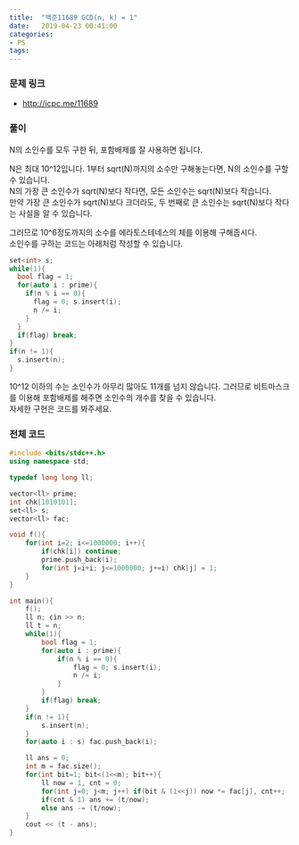 ```yaml
---
title:  "백준11689 GCD(n, k) = 1"
date:   2019-04-23 00:41:00
categories:
- PS
tags:
---
```


### 문제 링크
* http://icpc.me/11689

### 풀이
N의 소인수를 모두 구한 뒤, 포함배제를 잘 사용하면 됩니다.

N은 최대 10^12입니다. 1부터 sqrt(N)까지의 소수만 구해놓는다면, N의 소인수를 구할 수 있습니다.<br>
N의 가장 큰 소인수가 sqrt(N)보다 작다면, 모든 소인수는 sqrt(N)보다 작습니다.<Br>
만약 가장 큰 소인수가 sqrt(N)보다 크더라도, 두 번째로 큰 소인수는 sqrt(N)보다 작다는 사실을 알 수 있습니다.

그러므로 10^6정도까지의 소수를 에라토스테네스의 체를 이용해 구해줍시다.<br>
소인수를 구하는 코드는 아래처럼 작성할 수 있습니다.
```cpp
set<int> s;
while(1){
  bool flag = 1;
  for(auto i : prime){
    if(n % i == 0){
      flag = 0; s.insert(i);
      n /= i;
    }
  }
  if(flag) break;
}
if(n != 1){
  s.insert(n);
}
```

10^12 이하의 수는 소인수가 아무리 많아도 11개를 넘지 않습니다. 그러므로 비트마스크를 이용해 포함배제를 해주면 소인수의 개수를 찾을 수 있습니다.<br>
자세한 구현은 코드를 봐주세요.

### 전체 코드
```cpp
#include <bits/stdc++.h>
using namespace std;

typedef long long ll;

vector<ll> prime;
int chk[1010101];
set<ll> s;
vector<ll> fac;

void f(){
	for(int i=2; i<=1000000; i++){
		if(chk[i]) continue;
		prime.push_back(i);
		for(int j=i+i; j<=1000000; j+=i) chk[j] = 1;
	}
}

int main(){
	f();
	ll n; cin >> n;
	ll t = n;
	while(1){
		bool flag = 1;
		for(auto i : prime){
			if(n % i == 0){
				flag = 0; s.insert(i);
				n /= i;
			}
		}
		if(flag) break;
	}
	if(n != 1){
		s.insert(n);
	}
	for(auto i : s) fac.push_back(i);

	ll ans = 0;
	int m = fac.size();
	for(int bit=1; bit<(1<<m); bit++){
		ll now = 1, cnt = 0;
		for(int j=0; j<m; j++) if(bit & (1<<j)) now *= fac[j], cnt++;
		if(cnt & 1) ans += (t/now);
		else ans -= (t/now);
	}
	cout << (t - ans);
}
```
